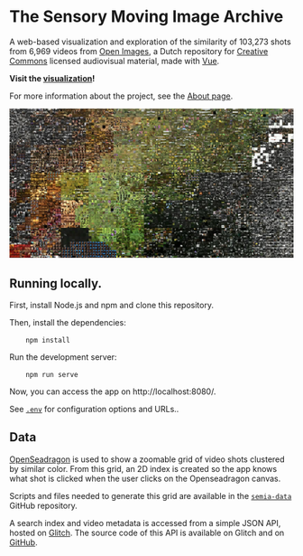 # The Sensory Moving Image Archive

A web-based visualization and exploration of the similarity of 103,273 shots from 6,969 videos from [Open Images](https://openbeelden.nl/), a Dutch repository for [Creative Commons](https://creativecommons.org/) licensed audiovisual material, made with [Vue](https://vuejs.org/).

__Visit the [visualization](https://bertspaan.nl/semia/)!__

For more information about the project, see the [About page](https://bertspaan.nl/semia/#/about).

![](https://github.com/bertspaan/semia/raw/master/public/semia.jpg)

## Running locally.

First, install Node.js and npm and clone this repository.

Then, install the dependencies:

        npm install

Run the development server:

        npm run serve

Now, you can access the app on http://localhost:8080/.

See [`.env`](.env) for configuration options and URLs..

## Data

[OpenSeadragon](https://openseadragon.github.io/) is used to show a zoomable grid of video shots clustered by similar color. From this grid, an 2D index is created so the app knows what shot is clicked when the user clicks on the Openseadragon canvas.

Scripts and files needed to generate this grid are available in the [`semia-data`](https://github.com/bertspaan/semia-data) GitHub repository.

A search index and video metadata is accessed from a simple JSON API, hosted on [Glitch](https://glitch.com/edit/#!/semia-api). The source code of this API is available on Glitch and on [GitHub](https://github.com/bertspaan/semia-api).
